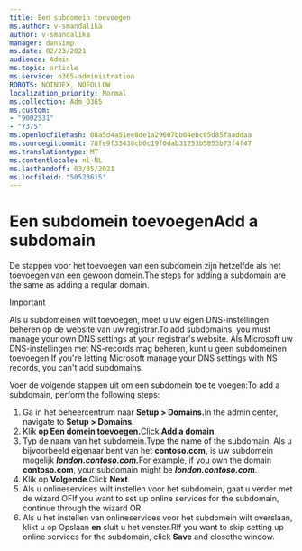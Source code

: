 ```yaml
---
title: Een subdomein toevoegen
ms.author: v-smandalika
author: v-smandalika
manager: dansimp
ms.date: 02/23/2021
audience: Admin
ms.topic: article
ms.service: o365-administration
ROBOTS: NOINDEX, NOFOLLOW
localization_priority: Normal
ms.collection: Adm_O365
ms.custom:
- "9002531"
- "7375"
ms.openlocfilehash: 08a5d4a51ee8de1a29607bb04ebc05d85faaddaa
ms.sourcegitcommit: 78fe9f33438cb0c19f0dab31253b5853b73f4f47
ms.translationtype: MT
ms.contentlocale: nl-NL
ms.lasthandoff: 03/05/2021
ms.locfileid: "50523615"
---
```

# <a name="add-a-subdomain"></a><span data-ttu-id="8eb15-102">Een subdomein toevoegen</span><span class="sxs-lookup"><span data-stu-id="8eb15-102">Add a subdomain</span></span>

<span data-ttu-id="8eb15-103">De stappen voor het toevoegen van een subdomein zijn hetzelfde als het toevoegen van een gewoon domein.</span><span class="sxs-lookup"><span data-stu-id="8eb15-103">The steps for adding a subdomain are the same as adding a regular domain.</span></span> 

> [!IMPORTANT]
> <span data-ttu-id="8eb15-104">Als u subdomeinen wilt toevoegen, moet u uw eigen DNS-instellingen beheren op de website van uw registrar.</span><span class="sxs-lookup"><span data-stu-id="8eb15-104">To add subdomains, you must manage your own DNS settings at your registrar's website.</span></span> <span data-ttu-id="8eb15-105">Als Microsoft uw DNS-instellingen met NS-records mag beheren, kunt u geen subdomeinen toevoegen.</span><span class="sxs-lookup"><span data-stu-id="8eb15-105">If you're letting Microsoft manage your DNS settings with NS records, you can't add subdomains.</span></span> 

<span data-ttu-id="8eb15-106">Voer de volgende stappen uit om een subdomein toe te voegen:</span><span class="sxs-lookup"><span data-stu-id="8eb15-106">To add a subdomain, perform the following steps:</span></span>

1. <span data-ttu-id="8eb15-107">Ga in het beheercentrum naar **Setup > Domains.**</span><span class="sxs-lookup"><span data-stu-id="8eb15-107">In the admin center, navigate to **Setup > Domains**.</span></span>
2. <span data-ttu-id="8eb15-108">Klik **op Een domein toevoegen.**</span><span class="sxs-lookup"><span data-stu-id="8eb15-108">Click **Add a domain**.</span></span>
3. <span data-ttu-id="8eb15-109">Typ de naam van het subdomein.</span><span class="sxs-lookup"><span data-stu-id="8eb15-109">Type the name of the subdomain.</span></span> <span data-ttu-id="8eb15-110">Als u bijvoorbeeld eigenaar bent van het **contoso.com,** is uw subdomein mogelijk **_london.contoso.com._**</span><span class="sxs-lookup"><span data-stu-id="8eb15-110">For example, if you own the domain **contoso.com**, your subdomain might be **_london.contoso.com_**.</span></span>
4. <span data-ttu-id="8eb15-111">Klik op **Volgende**.</span><span class="sxs-lookup"><span data-stu-id="8eb15-111">Click **Next**.</span></span>
5. <span data-ttu-id="8eb15-112">Als u onlineservices wilt instellen voor het subdomein, gaat u verder met de wizard OF</span><span class="sxs-lookup"><span data-stu-id="8eb15-112">If you want to set up online services for the subdomain, continue through the wizard OR</span></span>
6. <span data-ttu-id="8eb15-113">Als u het instellen van onlineservices voor het subdomein wilt overslaan, klikt u op Opslaan **en** sluit u het venster.</span><span class="sxs-lookup"><span data-stu-id="8eb15-113">RIf you want to skip setting up online services for the subdomain, click **Save** and closethe window.</span></span>

